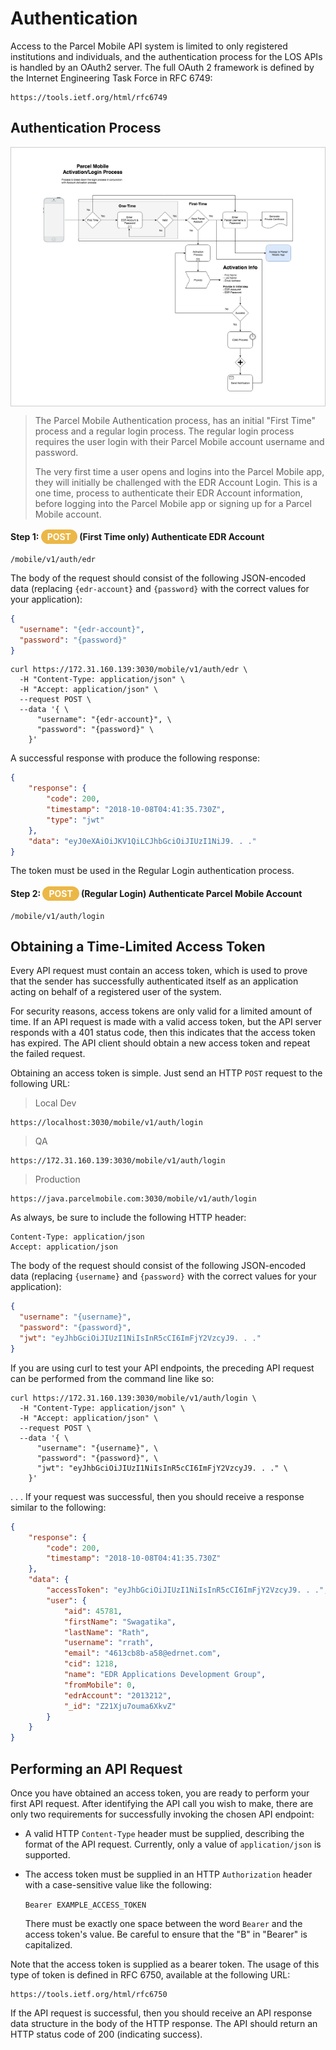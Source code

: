 # Authentication

Access to the Parcel Mobile API system is limited to only registered
institutions and individuals, and the authentication process
for the LOS APIs is handled by an OAuth2 server. The full OAuth
2 framework is defined by the Internet Engineering Task Force
in RFC 6749:

    https://tools.ietf.org/html/rfc6749

## Authentication Process

<div style="text-align: center; border: 1px solid #ccc; padding: 20px; background: #fff;">
    <img src="./Parcel-Mobile-Account-Activation-Process.png" width="400">
</div>

> The Parcel Mobile Authentication process, has an initial "First Time" process and a regular login process. The regular login process requires the user login with their Parcel Mobile account username and password.
> 
> The very first time a user opens and logins into the Parcel Mobile app, they will initially be challenged with the EDR Account Login. This is a one time, process to authenticate their EDR Account information, before logging into the Parcel Mobile app or signing up for a Parcel Mobile account.

#### Step 1: <span style="background-color: #ebb747; font-weight: bold; color: #ffffff; padding: 3px 10px; border-radius: 14px;">POST</span> (First Time only) Authenticate EDR Account

    /mobile/v1/auth/edr

The body of the request should consist of the following
JSON-encoded data (replacing `{edr-account}` and
`{password}` with the correct values for your
application):

```json
{
  "username": "{edr-account}",
  "password": "{password}" 
}
```

```
curl https://172.31.160.139:3030/mobile/v1/auth/edr \
  -H "Content-Type: application/json" \	
  -H "Accept: application/json" \	
  --request POST \	
  --data '{ \
      "username": "{edr-account}", \
      "password": "{password}" \
    }'
```

A successful response with produce the following response:

```json
{
    "response": {
        "code": 200,
        "timestamp": "2018-10-08T04:41:35.730Z",
        "type": "jwt"
    },
    "data": "eyJ0eXAiOiJKV1QiLCJhbGciOiJIUzI1NiJ9. . ."
}
```

The token must be used in the Regular Login authentication process. 

#### Step 2: <span style="background-color: #ebb747; font-weight: bold; color: #ffffff; padding: 3px 10px; border-radius: 14px;">POST</span> (Regular Login) Authenticate Parcel Mobile Account 

    /mobile/v1/auth/login

## Obtaining a Time-Limited Access Token

Every API request must contain an access
token, which is used to prove that the sender has successfully
authenticated itself as an application acting on behalf of a
registered user of the system.

For security reasons, access tokens are only valid for a
limited amount of time. If an API request is made with a
valid access token, but the API server responds with a 401
status code, then this indicates that the access token has expired. The
API client should obtain a new access token and repeat the
failed request.

Obtaining an access token is simple. Just send an HTTP `POST`
request to the following URL:

> Local Dev

    https://localhost:3030/mobile/v1/auth/login


> QA

    https://172.31.160.139:3030/mobile/v1/auth/login


> Production

    https://java.parcelmobile.com:3030/mobile/v1/auth/login
    

As always, be sure to include the following HTTP header:

    Content-Type: application/json
    Accept: application/json
    
The body of the request should consist of the following
JSON-encoded data (replacing `{username}` and
`{password}` with the correct values for your
application):

```json
{
  "username": "{username}",
  "password": "{password}",
  "jwt": "eyJhbGciOiJIUzI1NiIsInR5cCI6ImFjY2VzcyJ9. . ."
}
```

If you are using curl to test your API endpoints, the preceding
API request can be performed from the command line like so:

```
curl https://172.31.160.139:3030/mobile/v1/auth/login \
  -H "Content-Type: application/json" \	
  -H "Accept: application/json" \	
  --request POST \	
  --data '{ \
      "username": "{username}", \
      "password": "{password}", \
      "jwt": "eyJhbGciOiJIUzI1NiIsInR5cCI6ImFjY2VzcyJ9. . ." \
    }'
```

. . . If your request was successful, then you
should receive a response similar to the following:

```json
{
    "response": {
        "code": 200,
        "timestamp": "2018-10-08T04:41:35.730Z"
    },
    "data": {
        "accessToken": "eyJhbGciOiJIUzI1NiIsInR5cCI6ImFjY2VzcyJ9. . .",
        "user": {
            "aid": 45781,
            "firstName": "Swagatika",
            "lastName": "Rath",
            "username": "rrath",
            "email": "4613cb8b-a58@edrnet.com",
            "cid": 1218,
            "name": "EDR Applications Development Group",
            "fromMobile": 0,
            "edrAccount": "2013212",
            "_id": "Z21Xju7ouma6XkvZ"
        }
    }
}
```

## Performing an API Request

Once you have obtained an access token, you are ready to perform
your first API request. After identifying the API call you wish
to make, there are only two requirements for successfully
invoking the chosen API endpoint:

* A valid HTTP `Content-Type` header must be supplied,
  describing the format of the API request. Currently,
  only a value of `application/json` is supported.
  
* The access token must be supplied in an HTTP `Authorization`
  header with a case-sensitive value like the following:
  
  `Bearer EXAMPLE_ACCESS_TOKEN`
  
  There must be exactly one space between the word `Bearer` and
  the access token's value. Be careful to ensure that the "B" in
  "Bearer" is capitalized.
  
Note that the access token is supplied as a bearer token.
The usage of this type of token is defined in RFC 6750,
available at the following URL:

    https://tools.ietf.org/html/rfc6750

If the API request is successful, then you should receive an API
response data structure in the body of the HTTP response. The
API should return an HTTP status code of 200 (indicating
success).
